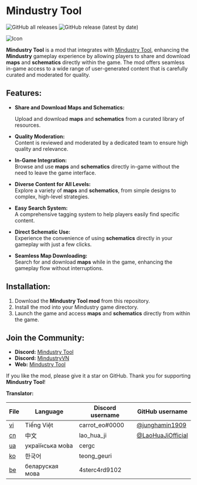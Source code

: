 # **Mindustry Tool**

![GitHub all releases](https://img.shields.io/github/downloads/MindustryVN/MindustryToolModV8/total?style=flat-square)
![GitHub release (latest by date)](https://img.shields.io/github/downloads/MindustryVN/MindustryToolModV8/latest/total?style=flat-square)<br>

![Icon](icon.png)

**Mindustry Tool** is a mod that integrates with [Mindustry Tool](https://mindustry-tool.com), enhancing the **Mindustry** gameplay experience by allowing players to share and download **maps** and **schematics** directly within the game. The mod offers seamless in-game access to a wide range of user-generated content that is carefully curated and moderated for quality.

## **Features:**

- **Share and Download Maps and Schematics:**  

  Upload and download **maps** and **schematics** from a curated library of resources.

- **Quality Moderation:**  
  Content is reviewed and moderated by a dedicated team to ensure high quality and relevance.

- **In-Game Integration:**  
  Browse and use **maps** and **schematics** directly in-game without the need to leave the game interface.

- **Diverse Content for All Levels:**  
  Explore a variety of **maps** and **schematics**, from simple designs to complex, high-level strategies.

- **Easy Search System:**  
  A comprehensive tagging system to help players easily find specific content.

- **Direct Schematic Use:**  
  Experience the convenience of using **schematics** directly in your gameplay with just a few clicks.

- **Seamless Map Downloading:**  
  Search for and download **maps** while in the game, enhancing the gameplay flow without interruptions.

## **Installation:**

1. Download the **Mindustry Tool mod** from this repository.
2. Install the mod into your Mindustry game directory.
3. Launch the game and access **maps** and **schematics** directly from within the game.

## **Join the Community:**


- **Discord:** [Mindustry Tool](https://discord.gg/9EMBFt6Z)
- **Discord:** [MindustryVN](https://discord.gg/nuSYYJbQ52)
- **Web:** [Mindustry Tool](https://mindustry-tool.com)

If you like the mod, please give it a star on GitHub. Thank you for supporting **Mindustry Tool**!

**Translator:**

| File                           | Language        | Discord username | GitHub username                                          |
|--------------------------------|-----------------|------------------|----------------------------------------------------------|
| [vi](/bundle_vi.properties)    | Tiếng Việt      | carrot_eo#0000   | [@junghamin1909](https://github.com/junghamin1909)       |
| [cn](/bundle_zh_CN.properties) | 中文             | lao_hua_ji       | [@LaoHuaJiOfficial](https://github.com/LaoHuaJiOfficial) |
| [ua](/bundle_uk_UA.properties) | украї́нська мо́ва | cergc            |                                                          |
| [ko](/bundle_ko.properties)    | 한국어            | teong_geuri      |                                                          |
| [be](/bundle_be.properties)    | беларуская мова | 4sterc4rd9102    |                                                          |







